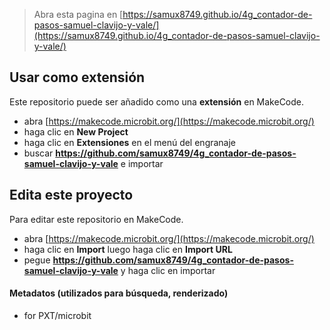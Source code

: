 
> Abra esta pagina en [https://samux8749.github.io/4g_contador-de-pasos-samuel-clavijo-y-vale/](https://samux8749.github.io/4g_contador-de-pasos-samuel-clavijo-y-vale/)

## Usar como extensión

Este repositorio puede ser añadido como una **extensión** en MakeCode.

* abra [https://makecode.microbit.org/](https://makecode.microbit.org/)
* haga clic en **New Project**
* haga clic en **Extensiones** en el menú del engranaje
* buscar **https://github.com/samux8749/4g_contador-de-pasos-samuel-clavijo-y-vale** e importar

## Edita este proyecto

Para editar este repositorio en MakeCode.

* abra [https://makecode.microbit.org/](https://makecode.microbit.org/)
* haga clic en **Import** luego haga clic en **Import URL**
* pegue **https://github.com/samux8749/4g_contador-de-pasos-samuel-clavijo-y-vale** y haga clic en importar

#### Metadatos (utilizados para búsqueda, renderizado)

* for PXT/microbit
<script src="https://makecode.com/gh-pages-embed.js"></script><script>makeCodeRender("{{ site.makecode.home_url }}", "{{ site.github.owner_name }}/{{ site.github.repository_name }}");</script>
